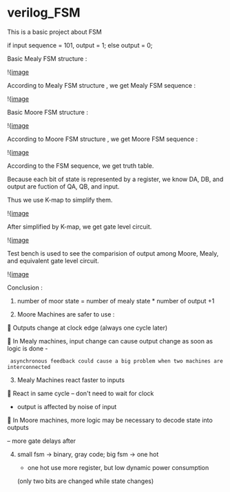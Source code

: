 # verilog_FSM

This is a basic project about FSM

if input sequence = 101, output = 1; else output = 0;

Basic Mealy FSM structure : 

!{[image](https://github.com/KuiLiangLin/verilog_FSM/blob/master/Mealy_FSM_Structure.jpg)

According to Mealy FSM structure , we get Mealy FSM sequence :

!{[image](https://github.com/KuiLiangLin/verilog_FSM/blob/master/Mealy_FSM_Sequence.jpg)

Basic Moore FSM structure : 

!{[image](https://github.com/KuiLiangLin/verilog_FSM/blob/master/Moore_FSM_Structure.jpg)

According to Moore FSM structure , we get Moore FSM sequence :

!{[image](https://github.com/KuiLiangLin/verilog_FSM/blob/master/Moore_FSM_Sequence.jpg)

According to the FSM sequence, we get truth table.

Because each bit of state is represented by a register, we know DA, DB, and output are fuction of QA, QB, and input.

Thus we use K-map to simplify them. 

!{[image](https://github.com/KuiLiangLin/verilog_FSM/blob/master/Truth_Table.jpg)

After simplified by K-map, we get gate level circuit.

!{[image](https://github.com/KuiLiangLin/verilog_FSM/blob/master/Gate_Level_Circuit.jpg)

Test bench is used to see the comparision of output among Moore, Mealy, and equivalent gate level circuit.

!{[image](https://github.com/KuiLiangLin/verilog_FSM/blob/master/Waveform.jpg)


Conclusion : 
1. number of moor state = number of mealy state * number of output +1

2. Moore Machines are safer to use : 

 Outputs change at clock edge (always one cycle later)

 In Mealy machines, input change can cause output change as soon as logic is done -

     asynchronous feedback could cause a big problem when two machines are interconnected

3. Mealy Machines react faster to inputs

 React in same cycle – don't need to wait for clock 

   - output is affected by noise of input

 In Moore machines, more logic may be necessary to decode state into outputs  
   
   – more gate delays after

4. small fsm -> binary, gray code; big fsm -> one hot
   
   - one hot use more register, but low dynamic power consumption 
   
   (only two bits are changed while state changes)



